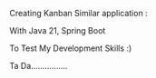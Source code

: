 Creating Kanban Similar application :

With Java 21, Spring Boot

To Test My Development Skills :)

Ta Da................
